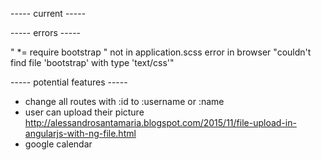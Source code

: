 ----- current -----




----- errors -----

" *= require bootstrap " not in application.scss
error in browser "couldn't find file 'bootstrap' with type 'text/css'"




----- potential features -----

+ change all routes with :id to :username or :name
+ user can upload their picture
  http://alessandrosantamaria.blogspot.com/2015/11/file-upload-in-angularjs-with-ng-file.html
+ google calendar